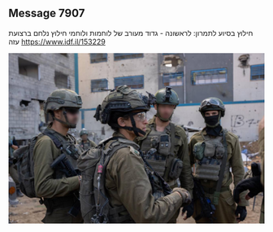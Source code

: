 ## Message 7907

חילוץ בסיוע לתמרון:
לראשונה - גדוד מעורב של לוחמות ולוחמי חילוץ נלחם ברצועת עזה
https://www.idf.il/153229

![Photo](./7907/7907_photo.jpg)
